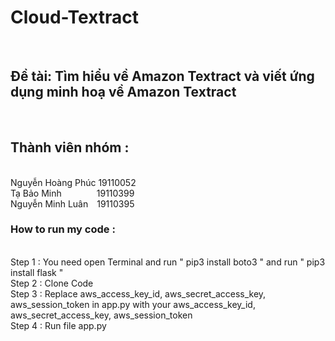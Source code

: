 # Cloud-Textract 
<br> <h2>Đề tài: Tìm hiểu về Amazon Textract và viết ứng dụng minh hoạ về Amazon Textract </h2>
<br> <h2>Thành viên nhóm : </h2>
<br> Nguyễn Hoàng Phúc&nbsp;19110052
<br> Tạ Bảo Minh&emsp;&emsp;&emsp;&emsp;19110399
<br> Nguyễn Minh Luân&emsp;19110395
<br>
<h3>How to run my code :</h3> 
<br>Step 1 :  You need open Terminal and run " pip3 install boto3 " and run " pip3 install flask "
<br>Step 2 :  Clone Code 
<br>Step 3 :  Replace  aws_access_key_id, aws_secret_access_key, aws_session_token in app.py with your aws_access_key_id, aws_secret_access_key, aws_session_token
<br>Step 4 :  Run file app.py

